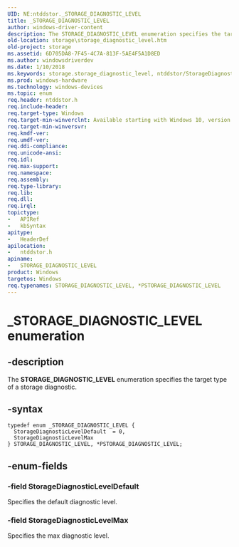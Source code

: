 ```yaml
---
UID: NE:ntddstor._STORAGE_DIAGNOSTIC_LEVEL
title: _STORAGE_DIAGNOSTIC_LEVEL
author: windows-driver-content
description: The STORAGE_DIAGNOSTIC_LEVEL enumeration specifies the target type of a storage diagnostic.
old-location: storage\storage_diagnostic_level.htm
old-project: storage
ms.assetid: 6D705DA8-7F45-4C7A-813F-5AE4F5A1D8ED
ms.author: windowsdriverdev
ms.date: 1/10/2018
ms.keywords: storage.storage_diagnostic_level, ntddstor/StorageDiagnosticLevelDefault, PSTORAGE_DIAGNOSTIC_LEVEL, ntddstor/PSTORAGE_DIAGNOSTIC_LEVEL, *PSTORAGE_DIAGNOSTIC_LEVEL, STORAGE_DIAGNOSTIC_LEVEL, STORAGE_DIAGNOSTIC_LEVEL enumeration [Storage Devices], PSTORAGE_DIAGNOSTIC_LEVEL enumeration pointer [Storage Devices], ntddstor/StorageDiagnosticLevelMax, StorageDiagnosticLevelMax, StorageDiagnosticLevelDefault, _STORAGE_DIAGNOSTIC_LEVEL, ntddstor/STORAGE_DIAGNOSTIC_LEVEL
ms.prod: windows-hardware
ms.technology: windows-devices
ms.topic: enum
req.header: ntddstor.h
req.include-header: 
req.target-type: Windows
req.target-min-winverclnt: Available starting with Windows 10, version 1709.
req.target-min-winversvr: 
req.kmdf-ver: 
req.umdf-ver: 
req.ddi-compliance: 
req.unicode-ansi: 
req.idl: 
req.max-support: 
req.namespace: 
req.assembly: 
req.type-library: 
req.lib: 
req.dll: 
req.irql: 
topictype: 
-	APIRef
-	kbSyntax
apitype: 
-	HeaderDef
apilocation: 
-	ntddstor.h
apiname: 
-	STORAGE_DIAGNOSTIC_LEVEL
product: Windows
targetos: Windows
req.typenames: STORAGE_DIAGNOSTIC_LEVEL, *PSTORAGE_DIAGNOSTIC_LEVEL
---
```


# _STORAGE_DIAGNOSTIC_LEVEL enumeration


## -description


The <b>STORAGE_DIAGNOSTIC_LEVEL</b> enumeration specifies the target type of a storage diagnostic.


## -syntax


````
typedef enum _STORAGE_DIAGNOSTIC_LEVEL { 
  StorageDiagnosticLevelDefault  = 0,
  StorageDiagnosticLevelMax
} STORAGE_DIAGNOSTIC_LEVEL, *PSTORAGE_DIAGNOSTIC_LEVEL;
````


## -enum-fields




### -field StorageDiagnosticLevelDefault

Specifies the default diagnostic level.


### -field StorageDiagnosticLevelMax

Specifies the max diagnostic level.


